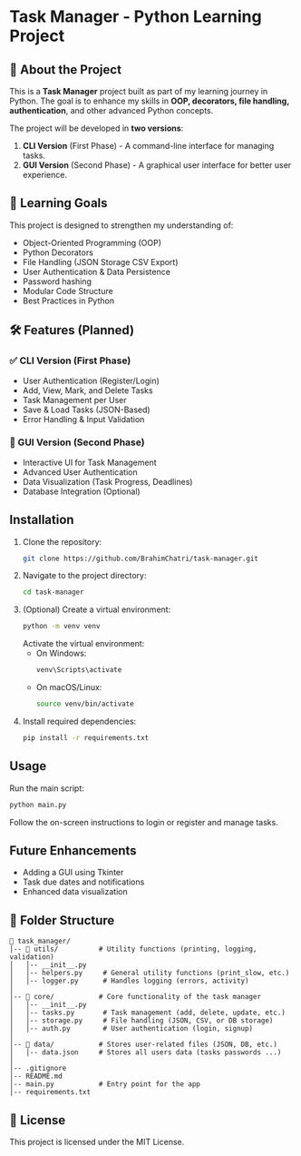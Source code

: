 # Task Manager - Python Learning Project

## 🚀 About the Project
This is a **Task Manager** project built as part of my learning journey in Python. The goal is to enhance my skills in **OOP, decorators, file handling, authentication**, and other advanced Python concepts.

The project will be developed in **two versions**:
1. **CLI Version** (First Phase) - A command-line interface for managing tasks.
2. **GUI Version** (Second Phase) - A graphical user interface for better user experience.

## 🎯 Learning Goals
This project is designed to strengthen my understanding of:
- Object-Oriented Programming (OOP)
- Python Decorators
- File Handling (JSON Storage CSV Export)
- User Authentication & Data Persistence
- Password hashing 
- Modular Code Structure
- Best Practices in Python

## 🛠️ Features (Planned)
### ✅ CLI Version (First Phase)
- User Authentication (Register/Login)
- Add, View, Mark, and Delete Tasks
- Task Management per User
- Save & Load Tasks (JSON-Based)
- Error Handling & Input Validation

### 🎨 GUI Version (Second Phase)
- Interactive UI for Task Management
- Advanced User Authentication
- Data Visualization (Task Progress, Deadlines)
- Database Integration (Optional)
## Installation

1. Clone the repository:
   ```sh
   git clone https://github.com/BrahimChatri/task-manager.git
   ```
2. Navigate to the project directory:
   ```sh
   cd task-manager
   ```
3. (Optional) Create a virtual environment:
   ```sh
   python -m venv venv
   ```
   Activate the virtual environment:
   - On Windows:
     ```sh
     venv\Scripts\activate
     ```
   - On macOS/Linux:
     ```sh
     source venv/bin/activate
     ```
4. Install required dependencies:
   ```sh
   pip install -r requirements.txt
   ```

## Usage

Run the main script:
```sh
python main.py
```
Follow the on-screen instructions to login or register and manage tasks.

## Future Enhancements
- Adding a GUI using Tkinter
- Task due dates and notifications
- Enhanced data visualization

## 📂 Folder Structure
```
📂 task_manager/
│-- 📂 utils/          # Utility functions (printing, logging, validation)
│   │-- __init__.py    
│   │-- helpers.py     # General utility functions (print_slow, etc.)
│   │-- logger.py      # Handles logging (errors, activity)
│
│-- 📂 core/           # Core functionality of the task manager
│   │-- __init__.py
│   │-- tasks.py       # Task management (add, delete, update, etc.)
│   │-- storage.py     # File handling (JSON, CSV, or DB storage)
│   │-- auth.py        # User authentication (login, signup)
│
│-- 📂 data/           # Stores user-related files (JSON, DB, etc.)
│   │-- data.json     # Stores all users data (tasks passwords ...)
│
│-- .gitignore
│-- README.md
│-- main.py           # Entry point for the app
│-- requirements.txt   
```
## 📜 License
This project is licensed under the MIT License.

